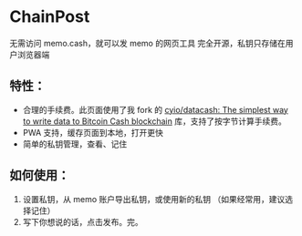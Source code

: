 # ChainPost
无需访问 memo.cash，就可以发 memo 的网页工具
完全开源，私钥只存储在用户浏览器端

## 特性：
* 合理的手续费。此页面使用了我 fork 的 [cyio/datacash: The simplest way to write data to Bitcoin Cash blockchain](https://github.com/cyio/datacash) 库，支持了按字节计算手续费。
* PWA 支持，缓存页面到本地，打开更快
* 简单的私钥管理，查看、记住

## 如何使用：
1. 设置私钥，从 memo 账户导出私钥，或使用新的私钥 （如果经常用，建议选择记住）
2. 写下你想说的话，点击发布。完。
